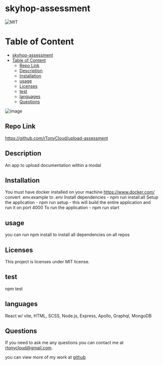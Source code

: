 # skyhop-assessment
  ![MIT](https://img.shields.io/badge/license-MIT-blue.svg)


# Table of Content
- [skyhop-assessment](#skyhop-assessment)
- [Table of Content](#table-of-content)
  - [Repo Link](#repo-link)
  - [Description](#description)
  - [Installation](#installation)
  - [usage](#usage)
  - [Licenses](#licenses)
  - [test](#test)
  - [languages](#languages)
  - [Questions](#questions)
 
![image](https://github.com/rTonyCloud/upload-assessment/assets/85594926/e2dccdab-8a13-4e2b-bd11-b2c35e2ecb91)


## Repo Link
https://github.com/rTonyCloud/upload-assessment

## Description
An app to upload documentation within a modal

## Installation
You must have docker installed on your machine https://www.docker.com/
convert .env.example to .env
Install dependencies - npm run install:all 
Setup the application - npm run setup - this will build the entire application and run it on port 4000
To run the application - npm run start

## usage
you can run npm install to install all dependencies on all repos

## Licenses
This project is licenses under MIT license.

## test
npm test

## languages
React w/ vite, HTML, SCSS, Node.js, Express, Apollo, Graphql, MongoDB

## Questions
If you need to ask me any questions you can contact me at rtonycloud@gmail.com.

 you can view more of my work at [github](https://github.com/Rtonycloud)
